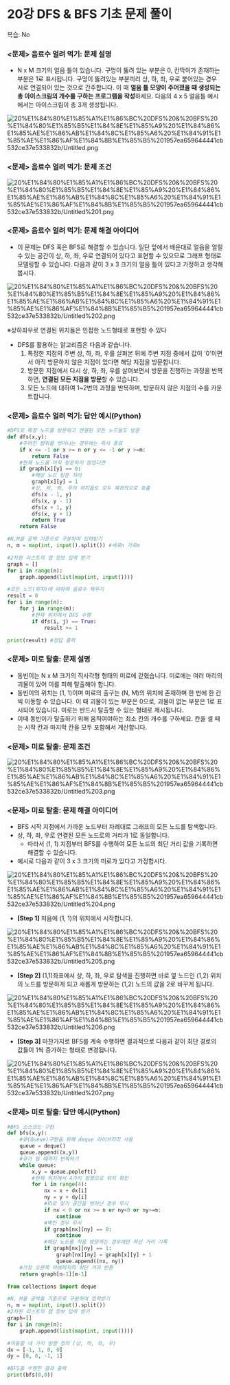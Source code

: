 # 20강 DFS & BFS 기초 문제 풀이

복습: No

### <문제> 음료수 얼려 먹기: 문제 설명

- N x M 크기의 얼음 틀이 있습니다. 구멍이 뚫려 있는 부분은 0, 칸막이가 존재하는 부분은 1로 표시됩니다. 구멍이 뚫려있는 부분끼리 상, 하, 좌, 우로 붙어있는 경우 서로 연결되어 있는 것으로 간주합니다. 이 때 **얼음 틀 모양이 주어졌을 때 생성되는 총 아이스크림의 개수를 구하는 프로그램을 작성**하세요. 다음의 4 x 5 얼음틀 예시에서는 아이스크림이 총 3개 생성됩니다.

![20%E1%84%80%E1%85%A1%E1%86%BC%20DFS%20&%20BFS%20%E1%84%80%E1%85%B5%E1%84%8E%E1%85%A9%20%E1%84%86%E1%85%AE%E1%86%AB%E1%84%8C%E1%85%A6%20%E1%84%91%E1%85%AE%E1%86%AF%E1%84%8B%E1%85%B5%201957ea659644441cb532ce37e533832b/Untitled.png](20%E1%84%80%E1%85%A1%E1%86%BC%20DFS%20&%20BFS%20%E1%84%80%E1%85%B5%E1%84%8E%E1%85%A9%20%E1%84%86%E1%85%AE%E1%86%AB%E1%84%8C%E1%85%A6%20%E1%84%91%E1%85%AE%E1%86%AF%E1%84%8B%E1%85%B5%201957ea659644441cb532ce37e533832b/Untitled.png)

### <문제> 음료수 얼려 먹기: 문제 조건

![20%E1%84%80%E1%85%A1%E1%86%BC%20DFS%20&%20BFS%20%E1%84%80%E1%85%B5%E1%84%8E%E1%85%A9%20%E1%84%86%E1%85%AE%E1%86%AB%E1%84%8C%E1%85%A6%20%E1%84%91%E1%85%AE%E1%86%AF%E1%84%8B%E1%85%B5%201957ea659644441cb532ce37e533832b/Untitled%201.png](20%E1%84%80%E1%85%A1%E1%86%BC%20DFS%20&%20BFS%20%E1%84%80%E1%85%B5%E1%84%8E%E1%85%A9%20%E1%84%86%E1%85%AE%E1%86%AB%E1%84%8C%E1%85%A6%20%E1%84%91%E1%85%AE%E1%86%AF%E1%84%8B%E1%85%B5%201957ea659644441cb532ce37e533832b/Untitled%201.png)

### <문제> 음료수 얼려 먹기: 문제 해결 아이디어

- 이 문제는 DFS 혹은 BFS로 해결할 수 있습니다. 일단 앞에서 배운대로 얼음을 얼릴 수 있는 공간이 상, 하, 좌, 우로 연결되어 있다고 표현할 수 있으므로 그래프 형태로 모델링할 수 있습니다. 다음과 같이 3 x 3 크기의 얼음 틀이 있다고 가정하고 생각해봅시다.

![20%E1%84%80%E1%85%A1%E1%86%BC%20DFS%20&%20BFS%20%E1%84%80%E1%85%B5%E1%84%8E%E1%85%A9%20%E1%84%86%E1%85%AE%E1%86%AB%E1%84%8C%E1%85%A6%20%E1%84%91%E1%85%AE%E1%86%AF%E1%84%8B%E1%85%B5%201957ea659644441cb532ce37e533832b/Untitled%202.png](20%E1%84%80%E1%85%A1%E1%86%BC%20DFS%20&%20BFS%20%E1%84%80%E1%85%B5%E1%84%8E%E1%85%A9%20%E1%84%86%E1%85%AE%E1%86%AB%E1%84%8C%E1%85%A6%20%E1%84%91%E1%85%AE%E1%86%AF%E1%84%8B%E1%85%B5%201957ea659644441cb532ce37e533832b/Untitled%202.png)

※상하좌우로 연결된 위치들은 인접한 노드형태로 표현할 수 있다

- DFS를 활용하는 알고리즘은 다음과 같습니다.
    1. 특정한 지점의 주변 상, 하, 좌, 우를 살펴본 뒤에 주변 지점 중에서 값이 '0'이면서 아직 방문하지 않은 지점이 있다면 해당 지점을 방문합니다.
    2. 방문한 지점에서 다시 상, 하, 좌, 우를 살펴보면서 방문을 진행하는 과정을 반복하면, **연결된 모든 지점을 방문**할 수 있습니다.
    3. 모든 노드에 대하여 1~2번의 과정을 반복하며, 방문하지 않은 지점의 수를 카운트합니다.

### <문제> 음료수 얼려 먹기: 답안 예시(Python)

```python
#DFS로 특정 노드를 방문하고 연결된 모든 노드들도 방문
def dfs(x,y):
	#주어진 범위를 벗어나는 경우에는 즉시 종료
	if x <= -1 or x >= n or y <= -1 or y >=m: 
		return False
	#현재 노드를 아직 방문하지 않았다면
	if graph[x][y] == 0:
		#해당 노드 방문 처리
		graph[x][y] = 1
		#상, 하, 좌, 우의 위치들도 모두 재귀적으로 호출
		dfs(x - 1, y)
		dfs(x, y - 1)
		dfs(x + 1, y)
		dfs(x, y + 1)
		return True
	return False

#N,M을 공백 기준으로 구분하여 입력받기
n, m = map(int, input().split()) #세로n 가로m

#2차원 리스트의 맵 정보 입력 받기
graph = []
for i in range(n):
	graph.append(list(map(int, input())))

#모든 노드(위치)에 대하여 음료수 채우기
result = 0
for i in range(n):
	for j in range(m):
		#현재 위치에서 DFS 수행
		if dfs(i, j) == True:
			result += 1

print(result) #정답 출력
```

### <문제> 미로 탈출: 문제 설명

- 동빈이는 N x M 크기의 직사각형 형태의 미로에 갇혔습니다. 미로에는 여러 마리의 괴물이 있어 이를 피해 탈출해야 합니다.
- 동빈이의 위치는 (1, 1)이며 미로의 출구는 (N, M)의 위치에 존재하며 한 번에 한 칸씩 이동할 수 있습니다. 이 때 괴물이 있는 부분은 0으로, 괴물이 없는 부분은 1로 표시되어 있습니다. 미로는 반드시 탈출할 수 있는 형태로 제시됩니다.
- 이때 동빈이가 탈출하기 위해 움직여야하는 최소 칸의 개수를 구하세요. 칸을 셀 때는 시작 칸과 마지막 칸을 모두 포함해서 계산합니다.

### <문제> 미로 탈출: 문제 조건

![20%E1%84%80%E1%85%A1%E1%86%BC%20DFS%20&%20BFS%20%E1%84%80%E1%85%B5%E1%84%8E%E1%85%A9%20%E1%84%86%E1%85%AE%E1%86%AB%E1%84%8C%E1%85%A6%20%E1%84%91%E1%85%AE%E1%86%AF%E1%84%8B%E1%85%B5%201957ea659644441cb532ce37e533832b/Untitled%203.png](20%E1%84%80%E1%85%A1%E1%86%BC%20DFS%20&%20BFS%20%E1%84%80%E1%85%B5%E1%84%8E%E1%85%A9%20%E1%84%86%E1%85%AE%E1%86%AB%E1%84%8C%E1%85%A6%20%E1%84%91%E1%85%AE%E1%86%AF%E1%84%8B%E1%85%B5%201957ea659644441cb532ce37e533832b/Untitled%203.png)

### <문제> 미로 탈출: 문제 해결 아이디어

- BFS 시작 지점에서 가까운 노드부터 차례대로 그래프의 모든 노드를 탐색합니다.
- 상, 하, 좌, 우로 연결된 모든 노드로의 거리가 1로 동일합니다.
    - 따라서 (1, 1) 지점부터 BFS를 수행하여 모든 노드의 최단 거리 값을 기록하면 해결할 수 있습니다.
- 예시로 다음과 같이 3 x 3 크기의 미로가 있다고 가정합시다.

![20%E1%84%80%E1%85%A1%E1%86%BC%20DFS%20&%20BFS%20%E1%84%80%E1%85%B5%E1%84%8E%E1%85%A9%20%E1%84%86%E1%85%AE%E1%86%AB%E1%84%8C%E1%85%A6%20%E1%84%91%E1%85%AE%E1%86%AF%E1%84%8B%E1%85%B5%201957ea659644441cb532ce37e533832b/Untitled%204.png](20%E1%84%80%E1%85%A1%E1%86%BC%20DFS%20&%20BFS%20%E1%84%80%E1%85%B5%E1%84%8E%E1%85%A9%20%E1%84%86%E1%85%AE%E1%86%AB%E1%84%8C%E1%85%A6%20%E1%84%91%E1%85%AE%E1%86%AF%E1%84%8B%E1%85%B5%201957ea659644441cb532ce37e533832b/Untitled%204.png)

- **[Step 1]** 처음에 (1, 1)의 위치에서 시작합니다.

![20%E1%84%80%E1%85%A1%E1%86%BC%20DFS%20&%20BFS%20%E1%84%80%E1%85%B5%E1%84%8E%E1%85%A9%20%E1%84%86%E1%85%AE%E1%86%AB%E1%84%8C%E1%85%A6%20%E1%84%91%E1%85%AE%E1%86%AF%E1%84%8B%E1%85%B5%201957ea659644441cb532ce37e533832b/Untitled%205.png](20%E1%84%80%E1%85%A1%E1%86%BC%20DFS%20&%20BFS%20%E1%84%80%E1%85%B5%E1%84%8E%E1%85%A9%20%E1%84%86%E1%85%AE%E1%86%AB%E1%84%8C%E1%85%A6%20%E1%84%91%E1%85%AE%E1%86%AF%E1%84%8B%E1%85%B5%201957ea659644441cb532ce37e533832b/Untitled%205.png)

- **[Step 2]** (1,1)좌표에서 상, 하, 좌, 우로 탐색을 진행하면 바로 옆 노드인 (1,2) 위치의 노드를 방문하게 되고 새롭게 방문하는 (1,2) 노드의 값을 2로 바꾸게 됩니다.

![20%E1%84%80%E1%85%A1%E1%86%BC%20DFS%20&%20BFS%20%E1%84%80%E1%85%B5%E1%84%8E%E1%85%A9%20%E1%84%86%E1%85%AE%E1%86%AB%E1%84%8C%E1%85%A6%20%E1%84%91%E1%85%AE%E1%86%AF%E1%84%8B%E1%85%B5%201957ea659644441cb532ce37e533832b/Untitled%206.png](20%E1%84%80%E1%85%A1%E1%86%BC%20DFS%20&%20BFS%20%E1%84%80%E1%85%B5%E1%84%8E%E1%85%A9%20%E1%84%86%E1%85%AE%E1%86%AB%E1%84%8C%E1%85%A6%20%E1%84%91%E1%85%AE%E1%86%AF%E1%84%8B%E1%85%B5%201957ea659644441cb532ce37e533832b/Untitled%206.png)

- **[Step 3]** 마찬가지로 BFS를 계속 수행하면 결과적으로 다음과 같이 최단 경로의 값들이 1씩 증가하는 형태로 변경됩니다.

![20%E1%84%80%E1%85%A1%E1%86%BC%20DFS%20&%20BFS%20%E1%84%80%E1%85%B5%E1%84%8E%E1%85%A9%20%E1%84%86%E1%85%AE%E1%86%AB%E1%84%8C%E1%85%A6%20%E1%84%91%E1%85%AE%E1%86%AF%E1%84%8B%E1%85%B5%201957ea659644441cb532ce37e533832b/Untitled%207.png](20%E1%84%80%E1%85%A1%E1%86%BC%20DFS%20&%20BFS%20%E1%84%80%E1%85%B5%E1%84%8E%E1%85%A9%20%E1%84%86%E1%85%AE%E1%86%AB%E1%84%8C%E1%85%A6%20%E1%84%91%E1%85%AE%E1%86%AF%E1%84%8B%E1%85%B5%201957ea659644441cb532ce37e533832b/Untitled%207.png)

### <문제> 미로 탈출: 답안 예시(Python)

```python
#BFS 소스코드 구현
def bfs(x,y):
	#큐(Queue)구현을 위해 deque 라이브러리 사용
	queue = deque()
	queue.append((x,y))
	#큐가 빌 때까지 반복하기
	while queue:
		x,y = queue.popleft()
		#현재 위치에서 4가지 방향으로 위치 확인
		for i in range(4):
			nx = x + dx[i]
			ny = y + dy[i]
			#미로 찾기 공간을 벗어난 경우 무시
			if nx < 0 or nx >= n or ny<0 or ny>=m:
				continue
			#벽인 경우 무시
			if graph[nx][ny] == 0:
				continue
			#해당 노드를 처음 방문하는 경우에만 최단 거리 기록
			if graph[nx][ny] == 1:
				graph[nx][ny] = graph[x][y] + 1
				queue.append((nx, ny))
	#가장 오른쪽 아래까지의 최단 거리 반환
	return graph[n-1][m-1]

from collections import deque

#N, M을 공백을 기준으로 구분하여 입력받기
n, m = map(int, input().split())
#2차원 리스트의 맵 정보 입력 받기
graph=[]
for i in range(n):
	graph.append(list(map(int, input())))

#이동할 네 가지 방향 정의 (상, 하, 좌, 우)
dx = [-1, 1, 0, 0]
dy = [0, 0, -1, 1]

#BFS를 수행한 결과 출력
print(bfs(0,0))
```